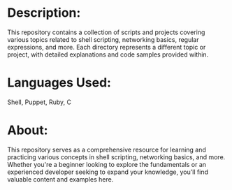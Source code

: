# Description:
This repository contains a collection of scripts and projects covering various topics related to shell scripting, networking basics, regular expressions, and more. Each directory represents a different topic or project, with detailed explanations and code samples provided within.

# Languages Used:
Shell, Puppet,
Ruby, C

# About:
This repository serves as a comprehensive resource for learning and practicing various concepts in shell scripting, networking basics, and more. Whether you're a beginner looking to explore the fundamentals or an experienced developer seeking to expand your knowledge, you'll find valuable content and examples here.
